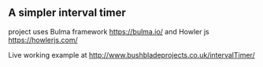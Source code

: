 ## A simpler interval timer

project uses Bulma framework https://bulma.io/ and Howler js https://howlerjs.com/

Live working example at http://www.bushbladeprojects.co.uk/intervalTimer/